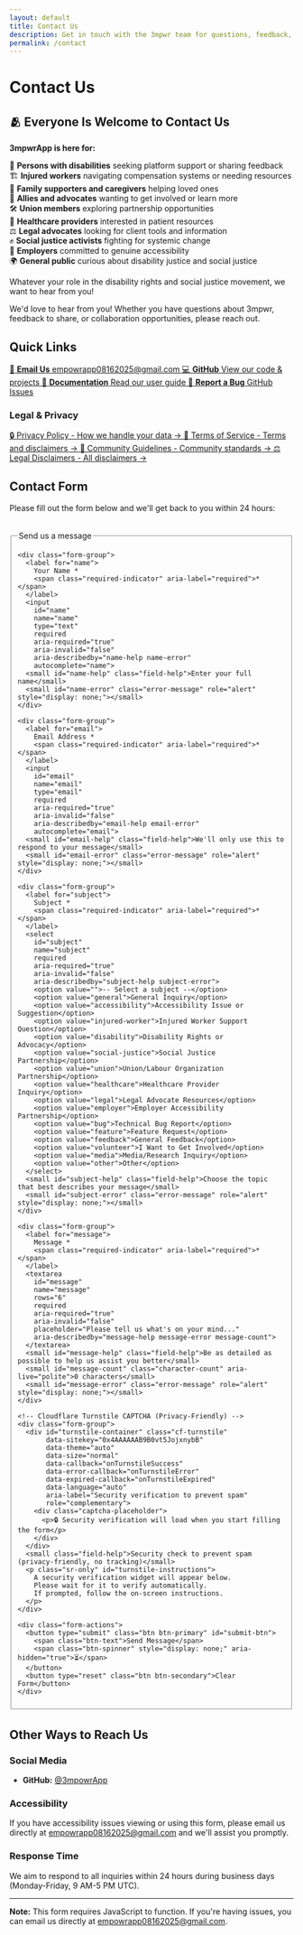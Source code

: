 ```yaml
---
layout: default
title: Contact Us
description: Get in touch with the 3mpwr team for questions, feedback, or collaboration opportunities.
permalink: /contact
---
```


<link rel="stylesheet" href="{{ '/assets/css/page-enhancements.css' | relative_url }}">
<link rel="stylesheet" href="{{ '/assets/css/contact.css' | relative_url }}">

# Contact Us

<div class="welcome-banner">
  <h2>🫂 Everyone Is Welcome to Contact Us</h2>
  <p class="banner-intro">
    <strong>3mpwrApp is here for:</strong>
  </p>
  <div class="audience-grid">
    <div class="audience-item">🦽 <strong>Persons with disabilities</strong> seeking platform support or sharing feedback</div>
    <div class="audience-item">🏗️ <strong>Injured workers</strong> navigating compensation systems or needing resources</div>
    <div class="audience-item">💙 <strong>Family supporters and caregivers</strong> helping loved ones</div>
    <div class="audience-item">🤝 <strong>Allies and advocates</strong> wanting to get involved or learn more</div>
    <div class="audience-item">🛠️ <strong>Union members</strong> exploring partnership opportunities</div>
    <div class="audience-item">🏥 <strong>Healthcare providers</strong> interested in patient resources</div>
    <div class="audience-item">⚖️ <strong>Legal advocates</strong> looking for client tools and information</div>
    <div class="audience-item">✊ <strong>Social justice activists</strong> fighting for systemic change</div>
    <div class="audience-item">🏢 <strong>Employers</strong> committed to genuine accessibility</div>
    <div class="audience-item">🌍 <strong>General public</strong> curious about disability justice and social justice</div>
  </div>
  <p class="banner-footer">
    Whatever your role in the disability rights and social justice movement, we want to hear from you!
  </p>
</div>

We'd love to hear from you! Whether you have questions about 3mpwr, feedback to share, or collaboration opportunities, please reach out.

## Quick Links

<div class="quick-links-grid">
  <a href="mailto:empowrapp08162025@gmail.com" class="quick-link-card email">
    <span class="link-icon">📧</span>
    <strong>Email Us</strong>
    <span class="link-detail">empowrapp08162025@gmail.com</span>
  </a>
  <a href="https://github.com/3mpowrApp" class="quick-link-card github">
    <span class="link-icon">💻</span>
    <strong>GitHub</strong>
    <span class="link-detail">View our code & projects</span>
  </a>
  <a href="/user-guide" class="quick-link-card docs">
    <span class="link-icon">📖</span>
    <strong>Documentation</strong>
    <span class="link-detail">Read our user guide</span>
  </a>
  <a href="https://github.com/3mpowrApp/3mpwrapp.github.io/issues" class="quick-link-card bug">
    <span class="link-icon">🐛</span>
    <strong>Report a Bug</strong>
    <span class="link-detail">GitHub Issues</span>
  </a>
</div>

### Legal & Privacy

<div class="resource-links">
  <a href="/privacy/" class="resource-link">
    <span class="link-text">🔒 Privacy Policy - How we handle your data</span>
    <span class="link-arrow">→</span>
  </a>
  <a href="/terms/" class="resource-link">
    <span class="link-text">📄 Terms of Service - Terms and disclaimers</span>
    <span class="link-arrow">→</span>
  </a>
  <a href="/community/guidelines/" class="resource-link">
    <span class="link-text">👥 Community Guidelines - Community standards</span>
    <span class="link-arrow">→</span>
  </a>
  <a href="/legal/disclaimers/" class="resource-link">
    <span class="link-text">⚖️ Legal Disclaimers - All disclaimers</span>
    <span class="link-arrow">→</span>
  </a>
</div>

## Contact Form

Please fill out the form below and we'll get back to you within 24 hours:

<!-- Form success/error messages -->
<div id="form-messages" role="alert" aria-live="polite" class="form-messages" style="display: none;"></div>

<form id="contact-form" action="https://formspree.io/f/YOUR_FORM_ID" method="POST" class="contact-form" novalidate>
  <fieldset>
    <legend>Send us a message</legend>
    
    <div class="form-group">
      <label for="name">
        Your Name *
        <span class="required-indicator" aria-label="required">*</span>
      </label>
      <input 
        id="name" 
        name="name" 
        type="text" 
        required
        aria-required="true"
        aria-invalid="false"
        aria-describedby="name-help name-error"
        autocomplete="name">
      <small id="name-help" class="field-help">Enter your full name</small>
      <small id="name-error" class="error-message" role="alert" style="display: none;"></small>
    </div>

    <div class="form-group">
      <label for="email">
        Email Address *
        <span class="required-indicator" aria-label="required">*</span>
      </label>
      <input 
        id="email" 
        name="email" 
        type="email" 
        required
        aria-required="true"
        aria-invalid="false"
        aria-describedby="email-help email-error"
        autocomplete="email">
      <small id="email-help" class="field-help">We'll only use this to respond to your message</small>
      <small id="email-error" class="error-message" role="alert" style="display: none;"></small>
    </div>

    <div class="form-group">
      <label for="subject">
        Subject *
        <span class="required-indicator" aria-label="required">*</span>
      </label>
      <select 
        id="subject" 
        name="subject" 
        required
        aria-required="true"
        aria-invalid="false"
        aria-describedby="subject-help subject-error">
        <option value="">-- Select a subject --</option>
        <option value="general">General Inquiry</option>
        <option value="accessibility">Accessibility Issue or Suggestion</option>
        <option value="injured-worker">Injured Worker Support Question</option>
        <option value="disability">Disability Rights or Advocacy</option>
        <option value="social-justice">Social Justice Partnership</option>
        <option value="union">Union/Labour Organization Partnership</option>
        <option value="healthcare">Healthcare Provider Inquiry</option>
        <option value="legal">Legal Advocate Resources</option>
        <option value="employer">Employer Accessibility Partnership</option>
        <option value="bug">Technical Bug Report</option>
        <option value="feature">Feature Request</option>
        <option value="feedback">General Feedback</option>
        <option value="volunteer">I Want to Get Involved</option>
        <option value="media">Media/Research Inquiry</option>
        <option value="other">Other</option>
      </select>
      <small id="subject-help" class="field-help">Choose the topic that best describes your message</small>
      <small id="subject-error" class="error-message" role="alert" style="display: none;"></small>
    </div>

    <div class="form-group">
      <label for="message">
        Message *
        <span class="required-indicator" aria-label="required">*</span>
      </label>
      <textarea 
        id="message" 
        name="message" 
        rows="6" 
        required
        aria-required="true"
        aria-invalid="false"
        placeholder="Please tell us what's on your mind..."
        aria-describedby="message-help message-error message-count">
      </textarea>
      <small id="message-help" class="field-help">Be as detailed as possible to help us assist you better</small>
      <small id="message-count" class="character-count" aria-live="polite">0 characters</small>
      <small id="message-error" class="error-message" role="alert" style="display: none;"></small>
    </div>

    <!-- Cloudflare Turnstile CAPTCHA (Privacy-Friendly) -->
    <div class="form-group">
      <div id="turnstile-container" class="cf-turnstile" 
           data-sitekey="0x4AAAAAAB9B0vt5JojxnybB"
           data-theme="auto"
           data-size="normal"
           data-callback="onTurnstileSuccess"
           data-error-callback="onTurnstileError"
           data-expired-callback="onTurnstileExpired"
           data-language="auto"
           aria-label="Security verification to prevent spam"
           role="complementary">
        <div class="captcha-placeholder">
          <p>🔒 Security verification will load when you start filling the form</p>
        </div>
      </div>
      <small class="field-help">Security check to prevent spam (privacy-friendly, no tracking)</small>
      <p class="sr-only" id="turnstile-instructions">
        A security verification widget will appear below. 
        Please wait for it to verify automatically. 
        If prompted, follow the on-screen instructions.
      </p>
    </div>

    <div class="form-actions">
      <button type="submit" class="btn btn-primary" id="submit-btn">
        <span class="btn-text">Send Message</span>
        <span class="btn-spinner" style="display: none;" aria-hidden="true">⏳</span>
      </button>
      <button type="reset" class="btn btn-secondary">Clear Form</button>
    </div>
  </fieldset>
</form>

<style>
  .contact-form {
    max-width: 600px;
    margin: 2rem 0;
  }

  .form-messages {
    padding: 1rem;
    margin-bottom: 1.5rem;
    border-radius: 4px;
    font-weight: 600;
  }

  .form-messages.success {
    background-color: #d4edda;
    color: #155724;
    border: 1px solid #c3e6cb;
  }

  .form-messages.error {
    background-color: #f8d7da;
    color: #721c24;
    border: 1px solid #f5c6cb;
  }

  .form-group {
    margin-bottom: 1.5rem;
    display: flex;
    flex-direction: column;
  }

  .form-group label {
    margin-bottom: 0.5rem;
    font-weight: 600;
    color: var(--text-primary, #333);
  }

  .required-indicator {
    color: #d32f2f;
    margin-left: 0.25rem;
  }

  .form-group input,
  .form-group select,
  .form-group textarea {
    padding: 0.75rem;
    border: 2px solid var(--border-color, #ddd);
    border-radius: 4px;
    font-family: inherit;
    font-size: 1rem;
    line-height: 1.5;
    min-height: 44px;  /* Mobile-friendly touch target */
    transition: border-color 0.2s ease, box-shadow 0.2s ease;
  }

  .form-group input:focus,
  .form-group select:focus,
  .form-group textarea:focus {
    outline: none;
    border-color: var(--focus-color, #0066CC);
    box-shadow: 0 0 0 3px rgba(0, 102, 204, 0.2);
  }

  .form-group input.field-error,
  .form-group select.field-error,
  .form-group textarea.field-error {
    border-color: #d32f2f;
  }

  .form-group input.field-error:focus,
  .form-group select.field-error:focus,
  .form-group textarea.field-error:focus {
    border-color: #d32f2f;
    box-shadow: 0 0 0 3px rgba(211, 47, 47, 0.2);
  }

  .form-group textarea {
    min-height: 150px;
    resize: vertical;
  }

  .field-help {
    margin-top: 0.25rem;
    font-size: 0.875rem;
    color: var(--text-secondary, #666);
  }

  .error-message {
    margin-top: 0.5rem;
    font-size: 0.875rem;
    color: #d32f2f;
    font-weight: 600;
  }

  .character-count {
    margin-top: 0.25rem;
    font-size: 0.875rem;
    color: var(--text-secondary, #666);
    font-style: italic;
  }

  /* Turnstile CAPTCHA widget */
  .cf-turnstile {
    margin: 1rem 0;
    display: flex;
    justify-content: center;
  }

  .captcha-placeholder {
    padding: 1rem;
    background-color: #f0f0f0;
    border: 2px dashed #ccc;
    border-radius: 4px;
    text-align: center;
    color: #666;
    font-size: 0.9rem;
  }

  .captcha-placeholder p {
    margin: 0;
  }

  .sr-only {
    position: absolute;
    width: 1px;
    height: 1px;
    padding: 0;
    margin: -1px;
    overflow: hidden;
    clip: rect(0, 0, 0, 0);
    white-space: nowrap;
    border-width: 0;
  }

  .form-actions {
    display: flex;
    gap: 1rem;
    margin-top: 2rem;
  }

  .btn {
    padding: 0.875rem 2rem;
    font-size: 1rem;
    font-weight: 600;
    border: none;
    border-radius: 4px;
    cursor: pointer;
    min-height: 44px;  /* Mobile-friendly touch target */
    transition: all 0.2s ease;
    display: inline-flex;
    align-items: center;
    gap: 0.5rem;
  }

  .btn:disabled {
    opacity: 0.6;
    cursor: not-allowed;
  }

  .btn-primary {
    background-color: var(--button-bg, #0066CC);
    color: var(--button-text, white);
  }

  .btn-primary:hover:not(:disabled) {
    background-color: var(--button-hover-bg, #0052a3);
    transform: translateY(-2px);
    box-shadow: 0 4px 12px rgba(0, 102, 204, 0.3);
  }

  .btn-primary:focus {
    outline: 3px solid var(--focus-color, #0066CC);
    outline-offset: 2px;
  }

  .btn-primary:active:not(:disabled) {
    transform: translateY(0);
  }

  .btn-secondary {
    background-color: transparent;
    color: var(--text-primary, #333);
    border: 2px solid var(--border-color, #ddd);
  }

  .btn-secondary:hover:not(:disabled) {
    background-color: var(--bg-secondary, #f5f5f5);
    border-color: var(--text-secondary, #666);
  }

  .btn-spinner {
    animation: spin 1s linear infinite;
  }

  @keyframes spin {
    0% { transform: rotate(0deg); }
    100% { transform: rotate(360deg); }
  }

  @media (prefers-color-scheme: dark) {
    .captcha-placeholder {
      background-color: #2d2d2d;
      border-color: #555;
      color: #aaa;
    }

    .form-messages.success {
      background-color: #1b4332;
      color: #d8f3dc;
      border-color: #2d6a4f;
    }

    .form-messages.error {
      background-color: #4a1c1c;
      color: #ffcdd2;
      border-color: #721c24;
    }

    .form-group input,
    .form-group select,
    .form-group textarea {
      background-color: var(--input-bg-dark, #2d2d2d);
      color: var(--text-dark, #e0e0e0);
      border-color: var(--border-dark, #444);
    }

    .form-group input:focus,
    .form-group select:focus,
    .form-group textarea:focus {
      background-color: var(--input-bg-focus-dark, #1a2a3a);
      border-color: #4DB8FF;
      box-shadow: 0 0 0 3px rgba(77, 184, 255, 0.2);
    }

    .field-help,
    .character-count {
      color: var(--text-secondary-dark, #aaa);
    }

    .btn-secondary {
      color: var(--text-dark, #e0e0e0);
      border-color: var(--border-dark, #555);
    }

    .btn-secondary:hover:not(:disabled) {
      background-color: var(--bg-secondary-dark, #3a3a3a);
      border-color: var(--text-secondary-dark, #aaa);
    }

    /* CRITICAL: Button primary needs explicit colors in dark mode */
    .btn-primary {
      background-color: #66b2ff !important;
      color: #000000 !important;
    }

    .btn-primary .btn-text,
    .btn-primary .btn-spinner {
      color: #000000 !important;
    }

    .btn-primary:hover:not(:disabled) {
      background-color: #99ccff !important;
      color: #000000 !important;
    }
  }

  /* CRITICAL: [data-theme="dark"] overrides MUST come after @media to take precedence */
  [data-theme="dark"] .btn-primary {
    background-color: #66b2ff !important;
    color: #000000 !important;
  }

  [data-theme="dark"] .btn-primary .btn-text,
  [data-theme="dark"] .btn-primary .btn-spinner {
    color: #000000 !important;
  }

  [data-theme="dark"] .btn-primary:hover:not(:disabled) {
    background-color: #99ccff !important;
    color: #000000 !important;
  }

  @media (prefers-reduced-motion: reduce) {
    .btn,
    .form-group input,
    .form-group select,
    .form-group textarea {
      transition: none;
    }

    .btn-spinner {
      animation: none;
    }
  }

  @media (max-width: 600px) {
    .contact-form {
      margin: 1rem 0;
    }

    .form-group {
      margin-bottom: 1rem;
    }

    .form-actions {
      flex-direction: column;
      gap: 0.5rem;
    }

    .btn {
      width: 100%;
      justify-content: center;
    }
  }
</style>

<!-- Cloudflare Turnstile Script - Lazy Loaded -->
<script>
  // Global variables for Turnstile
  let turnstileVerified = false;
  let turnstileLoaded = false;
  let formInteracted = false;

  // Lazy load Turnstile when user interacts with form
  function loadTurnstile() {
    if (turnstileLoaded) return;
    
    turnstileLoaded = true;
    const placeholder = document.querySelector('.captcha-placeholder');
    if (placeholder) {
      placeholder.innerHTML = '<p>⏳ Loading security verification...</p>';
    }

    const script = document.createElement('script');
    script.src = 'https://challenges.cloudflare.com/turnstile/v0/api.js';
    script.async = true;
    script.defer = true;
    script.onload = function() {
      if (placeholder) {
        placeholder.remove();
      }
    };
    script.onerror = function() {
      if (placeholder) {
        placeholder.innerHTML = '<p style="color: #d32f2f;">⚠️ Failed to load verification. Please refresh the page.</p>';
      }
    };
    document.head.appendChild(script);
  }

  // Detect form interaction
  document.addEventListener('DOMContentLoaded', function() {
    const form = document.getElementById('contact-form');
    const inputs = form.querySelectorAll('input, select, textarea');
    
    // Disable submit button initially
    const submitBtn = document.getElementById('submit-btn');
    if (submitBtn) {
      submitBtn.disabled = true;
      submitBtn.setAttribute('aria-label', 'Send Message - Please start filling the form');
    }

    // Load Turnstile on first interaction with any form field
    inputs.forEach(input => {
      input.addEventListener('focus', function() {
        if (!formInteracted) {
          formInteracted = true;
          loadTurnstile();
          if (submitBtn) {
            submitBtn.setAttribute('aria-label', 'Send Message - Loading security verification');
          }
        }
      }, { once: true });
    });

    // Also load on first input
    inputs.forEach(input => {
      input.addEventListener('input', function() {
        if (!formInteracted) {
          formInteracted = true;
          loadTurnstile();
        }
      }, { once: true });
    });
  });
</script>

<script>
  // Turnstile callback functions
  // Note: turnstileVerified is now declared above in the lazy-load script

  function onTurnstileSuccess(token) {
    turnstileVerified = true;
    const submitBtn = document.getElementById('submit-btn');
    if (submitBtn) {
      submitBtn.disabled = false;
      submitBtn.setAttribute('aria-label', 'Send Message - Verification complete');
    }
    
    // Track successful verification in analytics
    if (typeof gtag !== 'undefined') {
      gtag('event', 'turnstile_success', {
        'event_category': 'security',
        'event_label': 'contact_form'
      });
    }
  }

  function onTurnstileError() {
    turnstileVerified = false;
    const submitBtn = document.getElementById('submit-btn');
    if (submitBtn) {
      submitBtn.disabled = true;
      submitBtn.setAttribute('aria-label', 'Send Message - Verification failed');
    }
    
    alert('Security verification failed. Please refresh the page and try again.');
    
    // Track failures in analytics
    if (typeof gtag !== 'undefined') {
      gtag('event', 'turnstile_error', {
        'event_category': 'security',
        'event_label': 'contact_form'
      });
    }
  }

  function onTurnstileExpired() {
    turnstileVerified = false;
    const submitBtn = document.getElementById('submit-btn');
    if (submitBtn) {
      submitBtn.disabled = true;
      submitBtn.setAttribute('aria-label', 'Send Message - Verification expired');
    }
    
    alert('Security verification expired. Please verify again.');
  }
</script>

<script src="{{ '/assets/js/contact.js' | relative_url }}" defer></script>

## Other Ways to Reach Us

### Social Media
- **GitHub:** [@3mpowrApp](https://github.com/3mpowrApp)

### Accessibility
If you have accessibility issues viewing or using this form, please email us directly at [empowrapp08162025@gmail.com](mailto:empowrapp08162025@gmail.com) and we'll assist you promptly.

### Response Time
We aim to respond to all inquiries within 24 hours during business days (Monday-Friday, 9 AM-5 PM UTC).

---

**Note:** This form requires JavaScript to function. If you're having issues, you can email us directly at [empowrapp08162025@gmail.com](mailto:empowrapp08162025@gmail.com).
